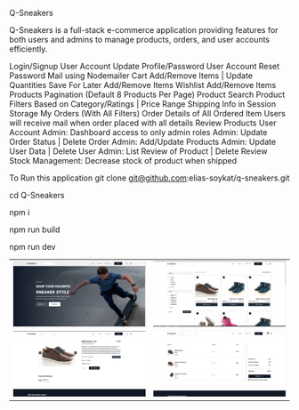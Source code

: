 Q-Sneakers

Q-Sneakers is a full-stack e-commerce application providing features for both users and admins to manage products, orders, and user accounts efficiently.

Login/Signup User Account
Update Profile/Password User Account
Reset Password Mail using Nodemailer
Cart Add/Remove Items | Update Quantities
Save For Later Add/Remove Items
Wishlist Add/Remove Items
Products Pagination (Default 8 Products Per Page)
Product Search
Product Filters Based on Category/Ratings | Price Range
Shipping Info in Session Storage
My Orders (With All Filters)
Order Details of All Ordered Item
Users will receive mail when order placed with all details
Review Products User Account
Admin: Dashboard access to only admin roles
Admin: Update Order Status | Delete Order
Admin: Add/Update Products
Admin: Update User Data | Delete User
Admin: List Review of Product | Delete Review
Stock Management: Decrease stock of product when shipped

To Run this application git clone git@github.com:elias-soykat/q-sneakers.git

cd Q-Sneakers

npm i

npm run build

npm run dev
</br>

<table>
  <tr>
    <td><img src="https://raw.githubusercontent.com/elias-soykat/q-commerce/master/data/homepage.png" alt="mockup" /></td>
    <td><img src="https://raw.githubusercontent.com/elias-soykat/q-commerce/master/data/products.png" alt="mockups" /></td>
  </tr>
  <tr>
    <td><img src="https://raw.githubusercontent.com/elias-soykat/q-commerce/master/data/product.png" alt="mockup" /></td>
    <td><img src="https://raw.githubusercontent.com/elias-soykat/q-commerce/master/data/cart.png" alt="mockups" /></td>
  </tr>
</table>

</br>


